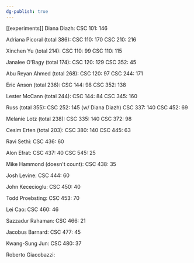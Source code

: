 ```yaml
---
dg-publish: true
---
```

[[experiments]]
Diana Diazh:
CSC 101: 146

Adriana Picoral (total 386):
CSC 110: 170
CSC 210: 216

Xinchen Yu (total 214): 
CSC 110: 99
CSC 110: 115

Janalee O'Bagy (total 174):
CSC 120: 129
CSC 352: 45

Abu Reyan Ahmed (total 268):
CSC 120: 97
CSC 244: 171

Eric Anson (total 236):
CSC 144: 98
CSC 352: 138

Lester McCann (total 244):
CSC 144: 84
CSC 345: 160

Russ (total 355):
CSC 252: 145 (w/ Diana Diazh)
CSC 337: 140
CSC 452: 69

Melanie Lotz (total 238):
CSC 335: 140
CSC 372: 98

Cesim Erten (total 203):
CSC 380: 140
CSC 445: 63

Ravi Sethi:
CSC 436: 60

Alon Efrat:
CSC 437: 40
CSC 545: 25

Mike Hammond (doesn't count):
CSC 438: 35

Josh Levine:
CSC 444: 60

John Kececioglu:
CSC 450: 40

Todd Proebsting:
CSC 453: 70

Lei Cao:
CSC 460: 46

Sazzadur Rahaman:
CSC 466: 21

Jacobus Barnard:
CSC 477: 45

Kwang-Sung Jun:
CSC 480: 37

Roberto Giacobazzi:
